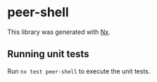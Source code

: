 # peer-shell

This library was generated with [Nx](https://nx.dev).

## Running unit tests

Run `nx test peer-shell` to execute the unit tests.
